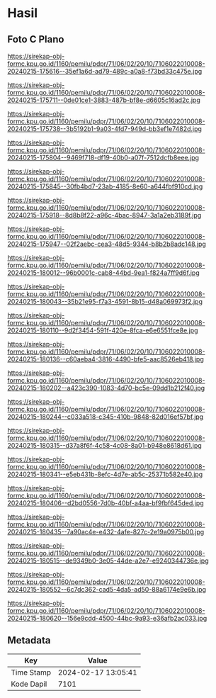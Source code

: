 # Hasil

## Foto C Plano

https://sirekap-obj-formc.kpu.go.id/1160/pemilu/pdpr/71/06/02/20/10/7106022010008-20240215-175616--35ef1a6d-ad79-489c-a0a8-f73bd33c475e.jpg

https://sirekap-obj-formc.kpu.go.id/1160/pemilu/pdpr/71/06/02/20/10/7106022010008-20240215-175711--0de01ce1-3883-487b-bf8e-d6605c16ad2c.jpg

https://sirekap-obj-formc.kpu.go.id/1160/pemilu/pdpr/71/06/02/20/10/7106022010008-20240215-175738--3b5192b1-9a03-4fd7-949d-bb3ef1e7482d.jpg

https://sirekap-obj-formc.kpu.go.id/1160/pemilu/pdpr/71/06/02/20/10/7106022010008-20240215-175804--9469f718-df19-40b0-a07f-7512dcfb8eee.jpg

https://sirekap-obj-formc.kpu.go.id/1160/pemilu/pdpr/71/06/02/20/10/7106022010008-20240215-175845--30fb4bd7-23ab-4185-8e60-a644fbf910cd.jpg

https://sirekap-obj-formc.kpu.go.id/1160/pemilu/pdpr/71/06/02/20/10/7106022010008-20240215-175918--8d8b8f22-a96c-4bac-8947-3a1a2eb3189f.jpg

https://sirekap-obj-formc.kpu.go.id/1160/pemilu/pdpr/71/06/02/20/10/7106022010008-20240215-175947--02f2aebc-cea3-48d5-9344-b8b2b8adc148.jpg

https://sirekap-obj-formc.kpu.go.id/1160/pemilu/pdpr/71/06/02/20/10/7106022010008-20240215-180012--96b0001c-cab8-44bd-9ea1-f824a7ff9d6f.jpg

https://sirekap-obj-formc.kpu.go.id/1160/pemilu/pdpr/71/06/02/20/10/7106022010008-20240215-180043--35b21e95-f7a3-4591-8b15-d48a069973f2.jpg

https://sirekap-obj-formc.kpu.go.id/1160/pemilu/pdpr/71/06/02/20/10/7106022010008-20240215-180110--9d2f3454-591f-420e-8fca-e6e6551fce8e.jpg

https://sirekap-obj-formc.kpu.go.id/1160/pemilu/pdpr/71/06/02/20/10/7106022010008-20240215-180136--c60aeba4-3816-4490-bfe5-aac8526eb418.jpg

https://sirekap-obj-formc.kpu.go.id/1160/pemilu/pdpr/71/06/02/20/10/7106022010008-20240215-180202--a423c390-1083-4d70-bc5e-09dd1b212f40.jpg

https://sirekap-obj-formc.kpu.go.id/1160/pemilu/pdpr/71/06/02/20/10/7106022010008-20240215-180244--c033a518-c345-410b-9848-82d016ef57bf.jpg

https://sirekap-obj-formc.kpu.go.id/1160/pemilu/pdpr/71/06/02/20/10/7106022010008-20240215-180315--d37a8f6f-4c58-4c08-8a01-b948e8618d61.jpg

https://sirekap-obj-formc.kpu.go.id/1160/pemilu/pdpr/71/06/02/20/10/7106022010008-20240215-180341--e5eb431b-8efc-4d7e-ab5c-25371b582e40.jpg

https://sirekap-obj-formc.kpu.go.id/1160/pemilu/pdpr/71/06/02/20/10/7106022010008-20240215-180406--d2bd0556-7d0b-40bf-a4aa-bf9fbf645ded.jpg

https://sirekap-obj-formc.kpu.go.id/1160/pemilu/pdpr/71/06/02/20/10/7106022010008-20240215-180435--7a90ac4e-e432-4afe-827c-2e19a0975b00.jpg

https://sirekap-obj-formc.kpu.go.id/1160/pemilu/pdpr/71/06/02/20/10/7106022010008-20240215-180515--de9349b0-3e05-44de-a2e7-e9240344736e.jpg

https://sirekap-obj-formc.kpu.go.id/1160/pemilu/pdpr/71/06/02/20/10/7106022010008-20240215-180552--6c7dc362-cad5-4da5-ad50-88a6174e9e6b.jpg

https://sirekap-obj-formc.kpu.go.id/1160/pemilu/pdpr/71/06/02/20/10/7106022010008-20240215-180620--156e9cdd-4500-44bc-9a93-e36afb2ac033.jpg


## Metadata

| Key        | Value               |
| ---------- | ------------------- |
| Time Stamp | 2024-02-17 13:05:41 |
| Kode Dapil | 7101                |



